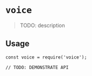 # `voice`

> TODO: description

## Usage

```
const voice = require('voice');

// TODO: DEMONSTRATE API
```
